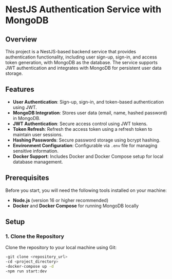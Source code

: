# NestJS Authentication Service with MongoDB

## Overview

This project is a NestJS-based backend service that provides authentication functionality, including user sign-up, sign-in, and access token generation, with MongoDB as the database. The service supports JWT authentication and integrates with MongoDB for persistent user data storage.

## Features

- **User Authentication**: Sign-up, sign-in, and token-based authentication using JWT.
- **MongoDB Integration**: Stores user data (email, name, hashed password) in MongoDB.
- **JWT Authentication**: Secure access control using JWT tokens.
- **Token Refresh**: Refresh the access token using a refresh token to maintain user sessions.
- **Hashing Passwords**: Secure password storage using bcrypt hashing.
- **Environment Configuration**: Configurable via `.env` file for managing sensitive information.
- **Docker Support**: Includes Docker and Docker Compose setup for local database management.

## Prerequisites

Before you start, you will need the following tools installed on your machine:

- **Node.js** (version 16 or higher recommended)
- **Docker** and **Docker Compose** for running MongoDB locally

## Setup

### 1. Clone the Repository

Clone the repository to your local machine using Git:

```bash
-git clone <repository_url>
-cd <project_directory>
-docker-compose up -d
-npm run start:dev
```
